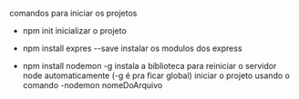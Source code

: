 comandos para iniciar os projetos

- npm init
    inicializar o projeto

- npm install expres --save
    instalar os modulos dos express
 
- npm install nodemon -g
    instala a biblioteca para reiniciar o servidor node automaticamente (-g é pra ficar global)
    iniciar o projeto usando o comando -nodemon nomeDoArquivo